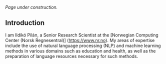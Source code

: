 _Page under construction._

## Introduction

I am Ildikó Pilán, a Senior Research Scientist at the [Norwegian Computing Center (Norsk Regnesentral)] (https://www.nr.no). My areas of expertise include the use of natural language processing (NLP) and machine learning methods in various domains such as education and health, as well as the preparation of language resources necessary for such methods.

